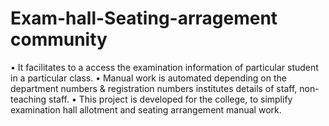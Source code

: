 # Exam-hall-Seating-arragement community
• It facilitates to a access the examination information of particular student in a particular class.
• Manual work is automated depending on the department numbers & registration numbers institutes details of staff, non-teaching staff.
• This project is developed for the college, to simplify examination hall allotment and seating arrangement manual work.

